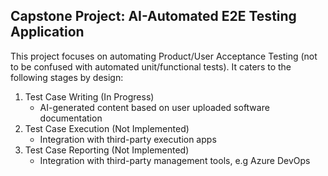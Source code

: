 ## Capstone Project: AI-Automated E2E Testing Application

This project focuses on automating Product/User Acceptance Testing (not to be confused with automated unit/functional tests).
It caters to the following stages by design:
1. Test Case Writing (In Progress)
   - AI-generated content based on user uploaded software documentation
2. Test Case Execution (Not Implemented)
   - Integration with third-party execution apps
3. Test Case Reporting (Not Implemented)
   - Integration with third-party management tools, e.g Azure DevOps
